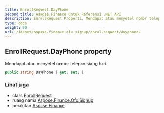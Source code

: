 ```yaml
---
title: EnrollRequest.DayPhone
second_title: Aspose.Finance untuk Referensi .NET API
description: EnrollRequest Properti. Mendapat atau menyetel nomor telepon siang hari.
type: docs
weight: 90
url: /id/net/aspose.finance.ofx.signup/enrollrequest/dayphone/
---
```

## EnrollRequest.DayPhone property

Mendapat atau menyetel nomor telepon siang hari.

```csharp
public string DayPhone { get; set; }
```

### Lihat juga

* class [EnrollRequest](../)
* ruang nama [Aspose.Finance.Ofx.Signup](../../enrollrequest/)
* perakitan [Aspose.Finance](../../../)


